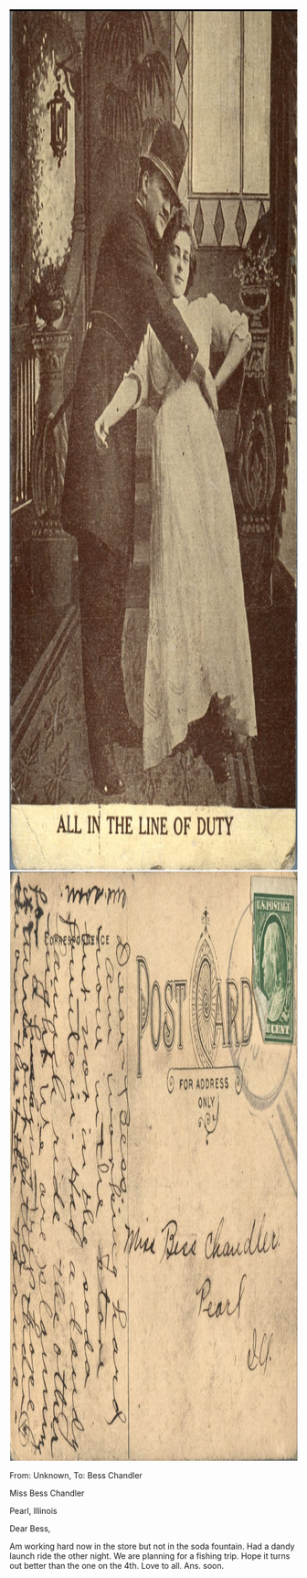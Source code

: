 <html><body><img class="alignnone size-full wp-image-1171" src="/wp-content/uploads/2014/06/postcard-2014-20140605_12412277_0510.jpg" alt="postcard-2014-20140605_12412277_0510" width="1043" height="1506"> <img class="alignnone size-full wp-image-1172" src="/wp-content/uploads/2014/06/postcard-2014-20140605_12413075_0511.jpg" alt="postcard-2014-20140605_12413075_0511" width="1538" height="1031">



From: Unknown, To: Bess Chandler



Miss Bess Chandler

Pearl, Illinois



Dear Bess,

Am working hard now in the store but not in the soda fountain. Had a dandy launch ride the other night. We are planning for a fishing trip. Hope it turns out better than the one on the 4th. Love to all. Ans. soon.</body></html>